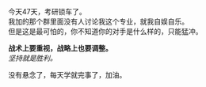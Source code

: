 今天47天，考研锁车了。  
我加的那个群里面没有人讨论我这个专业，就我自娱自乐。  
但是这是最可怕的，你不知道你的对手是什么样的，只能猛冲。  

**战术上要重视，战略上也要调整。**  
*坚持就是胜利。*  

没有悬念了，每天学就完事了，加油。
